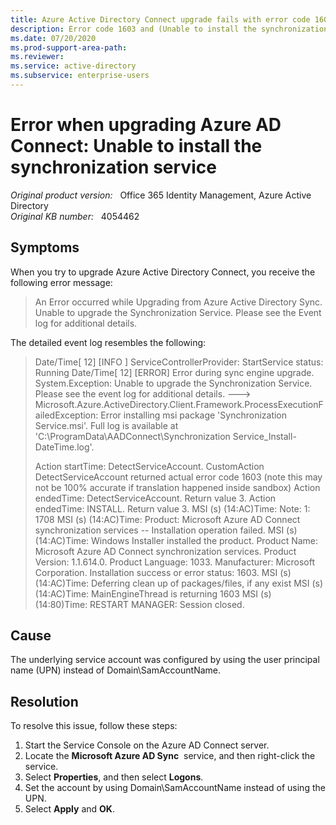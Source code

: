 ```yaml
---
title: Azure Active Directory Connect upgrade fails with error code 1603
description: Error code 1603 and (Unable to install the synchronization service) error in event log when trying to upgrade Azure AD Connect.
ms.date: 07/20/2020
ms.prod-support-area-path: 
ms.reviewer: 
ms.service: active-directory
ms.subservice: enterprise-users
---
```

# Error when upgrading Azure AD Connect: Unable to install the synchronization service

_Original product version:_ &nbsp; Office 365 Identity Management, Azure Active Directory  
_Original KB number:_ &nbsp; 4054462

## Symptoms

When you try to upgrade Azure Active Directory Connect, you receive the following error message:

> An Error occurred while Upgrading from Azure Active Directory Sync. Unable to upgrade the Synchronization Service. Please see the Event log for additional details.

The detailed event log resembles the following:

> Date/Time[ 12] [INFO ] ServiceControllerProvider: StartService status: Running
Date/Time[ 12] [ERROR] Error during sync engine upgrade. System.Exception: Unable to upgrade the Synchronization Service. Please see the event log for additional details. ---> Microsoft.Azure.ActiveDirectory.Client.Framework.ProcessExecutionFailedException: Error installing msi package 'Synchronization Service.msi'. Full log is available at 'C:\ProgramData\AADConnect\Synchronization Service_Install-DateTime.log'.
>
> Action startTime: DetectServiceAccount.
CustomAction DetectServiceAccount returned actual error code 1603 (note this may not be 100% accurate if translation happened inside sandbox)
Action endedTime: DetectServiceAccount. Return value 3.
Action endedTime: INSTALL. Return value 3.
MSI (s) (14:AC)Time: Note: 1: 1708
MSI (s) (14:AC)Time: Product: Microsoft Azure AD Connect synchronization services -- Installation operation failed.
MSI (s) (14:AC)Time: Windows Installer installed the product. Product Name: Microsoft Azure AD Connect synchronization services. Product Version: 1.1.614.0. Product Language: 1033. Manufacturer: Microsoft Corporation. Installation success or error status: 1603.
MSI (s) (14:AC)Time: Deferring clean up of packages/files, if any exist
MSI (s) (14:AC)Time: MainEngineThread is returning 1603
MSI (s) (14:80)Time: RESTART MANAGER: Session closed.

## Cause

The underlying service account was configured by using the user principal name (UPN) instead of Domain\SamAccountName.

## Resolution

To resolve this issue, follow these steps:

1. Start the Service Console on the Azure AD Connect server.
2. Locate the **Microsoft Azure AD Sync**  service, and then right-click the service.
3. Select **Properties**, and then select **Logons**.
4. Set the account by using Domain\SamAccountName instead of using the UPN.
5. Select **Apply** and **OK**.
